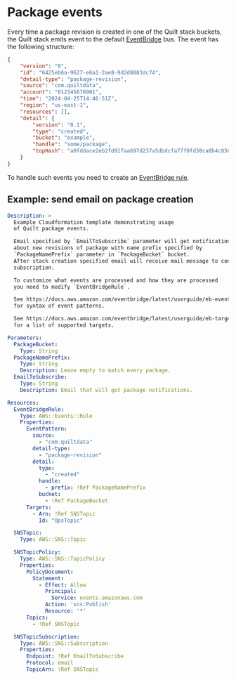 # Package events

Every time a package revision is created in one of the Quilt stack buckets, the
Quilt stack emits event to the default
[EventBridge](https://docs.aws.amazon.com/eventbridge/latest/userguide/eb-what-is.html)
bus. The event has the following structure:

```json
{
    "version": "0",
    "id": "6425eb6a-9627-e6a1-2ae8-9d2d8883dc74",
    "detail-type": "package-revision",
    "source": "com.quiltdata",
    "account": "012345678901",
    "time": "2024-04-25T14:46:51Z",
    "region": "us-east-1",
    "resources": [],
    "detail": {
        "version": "0.1",
        "type": "created",
        "bucket": "example",
        "handle": "some/package",
        "topHash": "a0fddace2eb2fd91faa697d237a5dbdcfa77f0fd38ca8b4c850dbd93d142ee69"
    }
}
```

To handle such events you need to create an
[EventBridge rule](https://docs.aws.amazon.com/eventbridge/latest/userguide/eb-rules.html).

## Example: send email on package creation

```yaml
Description: >
  Example Cloudformation template demonstrating usage
  of Quilt package events.

  Email specified by `EmailToSubscribe` parameter will get notifications
  about new revisions of package with name prefix specified by
  `PackageNamePrefix` parameter in `PackageBucket` bucket.
  After stack creation specified email will receive mail message to confirm
  subscription.

  To customize what events are processed and how they are processed
  you need to modify `EventBridgeRule`.

  See https://docs.aws.amazon.com/eventbridge/latest/userguide/eb-event-patterns.html
  for syntax of event patterns.

  See https://docs.aws.amazon.com/eventbridge/latest/userguide/eb-targets.html
  for a list of supported targets.

Parameters:
  PackageBucket:
    Type: String
  PackageNamePrefix:
    Type: String
    Description: Leave empty to match every package.
  EmailToSubscribe:
    Type: String
    Description: Email that will get package notifications.

Resources:
  EventBridgeRule:
    Type: AWS::Events::Rule
    Properties:
      EventPattern:
        source:
          - "com.quiltdata"
        detail-type:
          - "package-revision"
        detail:
          type:
            - "created"
          handle:
            - prefix: !Ref PackageNamePrefix
          bucket:
            - !Ref PackageBucket
      Targets:
        - Arn: !Ref SNSTopic
          Id: "OpsTopic"

  SNSTopic:
    Type: AWS::SNS::Topic

  SNSTopicPolicy:
    Type: AWS::SNS::TopicPolicy
    Properties:
      PolicyDocument:
        Statement:
          - Effect: Allow
            Principal:
              Service: events.amazonaws.com
            Action: 'sns:Publish'
            Resource: '*'
      Topics:
        - !Ref SNSTopic

  SNSTopicSubscription:
    Type: AWS::SNS::Subscription
    Properties:
      Endpoint: !Ref EmailToSubscribe
      Protocol: email
      TopicArn: !Ref SNSTopic
```
